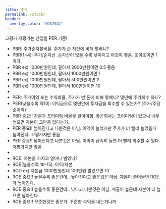 ```yaml
---
title: 주식
permalink: /stock/
header:
  overlay_color: "#D870AD"
---
```


고평가 저평가는 산업별 PER 기준!
 
- PBR: 주가순자본비율. 주가가 순 자산에 비해 몇배니?
- PBR(1~4): 주가/순자산. 순자산이 많을 수록 낮아지고 이것이 좋음. 또이또이면 1이다.  
- PBR ex) 1000만원인데, 팔아서 2000만원이면 0.5 좋음
- PBR ex) 1000만원인데, 팔아서 1000만원이면 1
- PBR ex) 1000만원인데, 팔아서 500만원이면 2
- PBR ex) 1000만원인데, 팔아서 100만원이면 10
- 
- PER: 주가이익 또는 수익비율. 주가가 번 돈에 비해 몇배니? 몇년에 주가회수 하니?
- PER(낮을수록 약10): 이익금으로 몇년안에 투자금을 회수할 수 있는가? (주가/주당순이익) 
- PBR 중요!! 자본과 프리미엄 비율을 알아야함. 좋은회사는 프리미엄이 있으나 너무 높으면 자본이 그만큼 없다는거.. 
- PER 중요!! 높아진다고 나쁜것은 아님. 이익이 늘었지만 주가가 더 빨리 늘었을때 높아진다. 고평가지만 좋음
- PER 중요!! 낮아진다고 나쁜것은 아님. 이익이 급속히 늘면 더 빨리 회수할 수 있다. 저평가지만 좋음
- 
- ROE: 자본을 가지고 얼마나 벌었니? 
- ROE(높을수록 10-15): 이익/자본
- ROD ex) 자본금 1000만원인데 100만원 벌었으면 10
- ROE 중요!! 높을수록 좋은건데.. 높아진다고 좋은것은 아님. 자본이 줄어들면 ROE가 높아진다. 
- ROE 중요!! 높을수록 좋은건데.. 낮다고 나쁜것은 아님. 매출이 높은데 자본이 더 높으면 낲아진다. 
- ROE 중요!! 꾸준한것은 좋은거. 꾸준한 수익을 내는거니까 